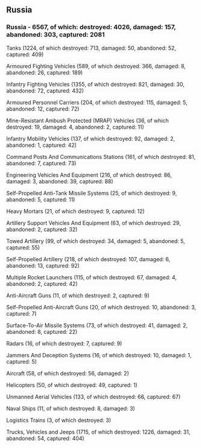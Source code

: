 
 
 ## Russia
 
 ### Russia - 6567, of which: destroyed: 4026, damaged: 157, abandoned: 303, captured: 2081

 

 

 Tanks (1224, of which destroyed: 713, damaged: 50, abandoned: 52, captured: 409)

 Armoured Fighting Vehicles (589, of which destroyed: 366, damaged: 8, abandoned: 26, captured: 189)

 Infantry Fighting Vehicles (1355, of which destroyed: 821, damaged: 30, abandoned: 72, captured: 432)

 Armoured Personnel Carriers (204, of which destroyed: 115, damaged: 5, abandoned: 12, captured: 72)

 Mine-Resistant Ambush Protected (MRAP) Vehicles (36, of which destroyed: 19, damaged: 4, abandoned: 2, captured: 11)

 Infantry Mobility Vehicles (137, of which destroyed: 92, damaged: 2, abandoned: 1, captured: 42)

 Command Posts And Communications Stations (161, of which destroyed: 81, abandoned: 7, captured: 73)

 Engineering Vehicles And Equipment (216, of which destroyed: 86, damaged: 3, abandoned: 39, captured: 88)

 Self-Propelled Anti-Tank Missile Systems (25, of which destroyed: 9, abandoned: 5, captured: 11)

 Heavy Mortars (21, of which destroyed: 9, captured: 12)

 Artillery Support Vehicles And Equipment (63, of which destroyed: 29, abandoned: 2, captured: 32)

 Towed Artillery (99, of which destroyed: 34, damaged: 5, abandoned: 5, captured: 55)

 Self-Propelled Artillery (218, of which destroyed: 107, damaged: 6, abandoned: 13, captured: 92)

 Multiple Rocket Launchers (115, of which destroyed: 67, damaged: 4, abandoned: 2, captured: 42)

 Anti-Aircraft Guns (11, of which destroyed: 2, captured: 9)

 Self-Propelled Anti-Aircraft Guns (20, of which destroyed: 10, abandoned: 3, captured: 7)

 Surface-To-Air Missile Systems (73, of which destroyed: 41, damaged: 2, abandoned: 8, captured: 22)

 Radars (16, of which destroyed: 7, captured: 9)

 Jammers And Deception Systems (16, of which destroyed: 10, damaged: 1, captured: 5)

 Aircraft (58, of which destroyed: 56, damaged: 2)

 Helicopters (50, of which destroyed: 49, captured: 1)

 Unmanned Aerial Vehicles (133, of which destroyed: 66, captured: 67)

 Naval Ships (11, of which destroyed: 8, damaged: 3)

 Logistics Trains (3, of which destroyed: 3)

 Trucks, Vehicles and Jeeps (1715, of which destroyed: 1226, damaged: 31, abandoned: 54, captured: 404)

